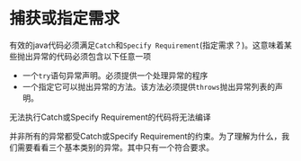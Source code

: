 # 捕获或指定需求
有效的java代码必须满足`Catch`和`Specify Requirement`(指定需求？)。这意味着某些抛出异常的代码必须包含以下任意一项

* 一个`try`语句异常声明。必须提供一个处理异常的程序
* 一个指定它可以抛出异常的方法。该方法必须提供`throws`抛出异常列表的声明。

无法执行Catch或Specify Requirement的代码将无法编译

并非所有的异常都受Catch或Specify Requirement的约束。为了理解为什么，我们需要看看三个基本类别的异常。其中只有一个符合要求。
